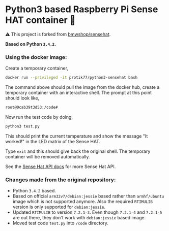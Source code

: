 
# Python3 based Raspberry Pi Sense HAT container :snake:

:warning: This project is forked from [bmwshop/sensehat](https://github.com/bmwshop/sensehat).

**Based on Python `3.4.2`.**

### Using the docker image:

Create a temporary container,
```bash
docker run --privileged -it protik77/python3-sensehat bash
```

The command above should pull the image from the docker hub, create a temporary container with an interactive shell. The prompt at this point should look like,
```bash
root@0cab39t3d53:/code#
```

Now run the test code by doing,
```bash
python3 test.py
```

This should print the current temperature and show the message "It worked!" in the LED matrix of the Sense HAT.

Type `exit` and this should give back the original shell. The temporary container will be removed automatically.

See the [Sense Hat API docs](https://pythonhosted.org/sense-hat/) for more Sense Hat API.

### Changes made from the original repository:

* Python `3.4.2` based.
* Based on official `arm32v7/debian:jessie` based rather than `armhf/ubuntu` image which is not supported anymore. Also the required `RTIMULIB` version is only supported for `debian:jessie`.
* Updated `RTIMULIB` to version `7.2.1-3`. Even though `7.2.1-4` and `7.2.1-5` are out there, they don't work with `debian:jessie` based image.
* Moved test code `test.py` into `/code` directory.
